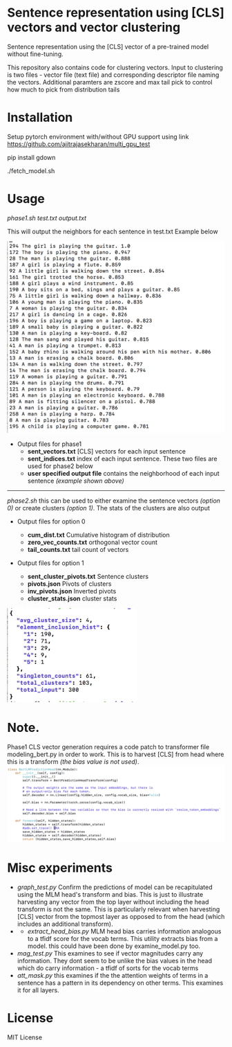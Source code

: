 

# Sentence representation using [CLS] vectors and vector clustering

Sentence representation using the [CLS] vector of a pre-trained model without fine-tuning. 

This repository also contains code for clustering vectors. Input to clustering is two files - vector file (text file) and corresponding descriptor file naming the vectors. Additional paramters are zscore and max tail pick to control how much to pick from distribution tails

# Installation


Setup pytorch environment with/without GPU support using link https://github.com/ajitrajasekharan/multi_gpu_test

pip install gdown

./fetch_model.sh

# Usage

*phase1.sh test.txt output.txt*

This will output the neighbors for each sentence in test.txt
Example below



<img src="DES.png" width="600">


* Output files for phase1
  * **sent_vectors.txt** [CLS] vectors for each input sentence
  * **sent_indices.txt** index of each input sentence. These two files are used for phase2 below
  * **user specified output file** contains the neighborhood of each input sentence *(example shown  above)*


________________________________________________________________________________________________

*phase2.sh*
this can be used to either examine the sentence vectors *(option 0)* or create clusters *(option 1)*. The stats of the clusters are also output

* Output files for option 0
  * **cum_dist.txt** Cumulative histogram of distribution
  * **zero_vec_counts.txt** orthogonal vector count
  * **tail_counts.txt** tail count of vectors



* Output files for option 1
  * **sent_cluster_pivots.txt** Sentence clusters
  * **pivots.json** Pivots of clusters
  * **inv_pivots.json** Inverted pivots
  * **cluster_stats.json**  cluster stats

<img src="stats.png" width="300">

# Note. 
Phase1 CLS vector generation requires a code patch to transformer file modeling_bert.py in order to work. This is to harvest [CLS] from head where this is a transform *(the bias value is not used)*.
![patch](patch.png)


# Misc experiments

* *graph_test.py* Confirm the predictions of model can be recapitulated using the MLM head's transform and bias. This is just to illustrate harvesting any vector from the top layer without including the head transform is not the same. This is particularly relevant when harvesting [CLS] vector from the topmost layer as opposed to from the head (which includes an additional transform).
* * *extract_head_bias.py* MLM head bias carries information analogous to a tfidf score for the vocab terms. This utility extracts bias from a model. this could have been done  by examine_model.py too.
* *mag_test.py* This examines to see if vector magnitudes carry any information. They dont seem to be unlike the bias values in the head which do carry information - a tfidf of sorts for the vocab terms
* *att_mask.py* this examines if the the attention weights of terms in a sentence has a pattern in its dependency on other terms. This examines it for all layers.


# License
MIT License
